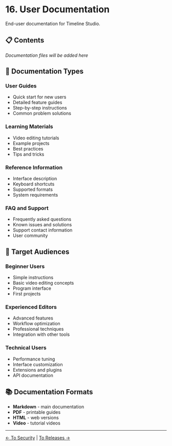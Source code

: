 # 16. User Documentation

End-user documentation for Timeline Studio.

## 📋 Contents

*Documentation files will be added here*

## 👥 Documentation Types

### User Guides
- Quick start for new users
- Detailed feature guides
- Step-by-step instructions
- Common problem solutions

### Learning Materials
- Video editing tutorials
- Example projects
- Best practices
- Tips and tricks

### Reference Information
- Interface description
- Keyboard shortcuts
- Supported formats
- System requirements

### FAQ and Support
- Frequently asked questions
- Known issues and solutions
- Support contact information
- User community

## 🎯 Target Audiences

### Beginner Users
- Simple instructions
- Basic video editing concepts
- Program interface
- First projects

### Experienced Editors
- Advanced features
- Workflow optimization
- Professional techniques
- Integration with other tools

### Technical Users
- Performance tuning
- Interface customization
- Extensions and plugins
- API documentation

## 📚 Documentation Formats

- **Markdown** - main documentation
- **PDF** - printable guides
- **HTML** - web versions
- **Video** - tutorial videos

---

[← To Security](../15_security/README.md) | [To Releases →](../17_releases/README.md)